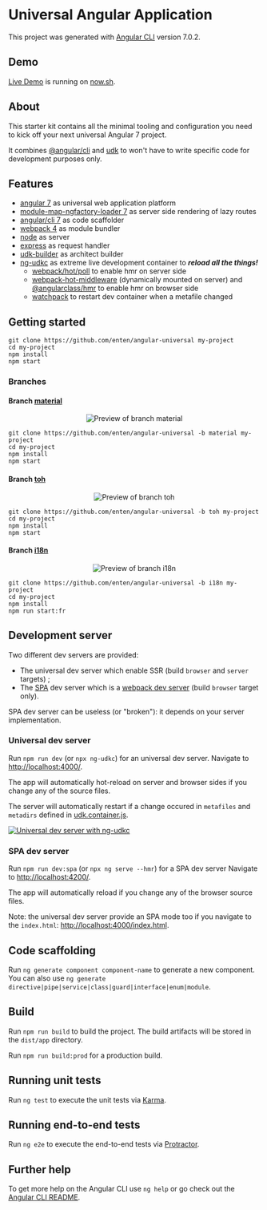 # Universal Angular Application

This project was generated with [Angular CLI](https://github.com/angular/angular-cli) version 7.0.2.

## Demo

[Live Demo](https://ng-universal-uwasvwgjiu.now.sh/) is running on [now.sh](https://zeit.co/steventen/ng-universal/uwasvwgjiu/).

## About

This starter kit contains all the minimal tooling and configuration you need to kick off your next universal Angular 7 project.

It combines [@angular/cli](https://github.com/angular/angular-cli/tree/v7.0.2) and [udk](https://github.com/enten/udk) to won't have to write specific code for development purposes only.

## Features

* [angular 7](https://github.com/angular/angular/tree/7.0.0) as universal web application platform
* [module-map-ngfactory-loader 7](https://github.com/angular/universal/tree/v7.0.2) as server side rendering of lazy routes
* [angular/cli 7](https://github.com/angular/angular-cli/tree/v7.0.2) as code scaffolder
* [webpack 4](https://github.com/webpack/webpack/tree/v4.19.1) as module bundler
* [node](https://nodejs.org/dist/latest-v8.x/docs/api/) as server
* [express](http://expressjs.com/en/4x/api.html) as request handler
* [udk-builder](https://github.com/enten/udk/blob/master/angular/lib/udk-builder.ts) as architect builder
* [ng-udkc](https://github.com/enten/udk/tree/master/angular#ngcontainer) as extreme live development container to _**reload all the things!**_
    * [webpack/hot/poll](https://github.com/webpack/webpack/blob/v4.19.1/hot/poll.js) to enable hmr on server side
    * [webpack-hot-middleware](https://github.com/webpack-contrib/webpack-hot-middleware) (dynamically mounted on server) and [@angularclass/hmr](https://github.com/gdi2290/angular-hmr) to enable hmr on
browser side
    * [watchpack](https://github.com/webpack/watchpack) to restart dev container when a metafile changed

## Getting started

```shell
git clone https://github.com/enten/angular-universal my-project
cd my-project
npm install
npm start
```

### Branches

#### Branch [material](https://github.com/enten/angular-universal/tree/material)

<div align="center">
  <img alt="Preview of branch material" src="https://i.imgur.com/khXkDnA.png">
</div>

```shell
git clone https://github.com/enten/angular-universal -b material my-project
cd my-project
npm install
npm start
```

#### Branch [toh](https://github.com/enten/angular-universal/tree/toh)

<div align="center">
  <img alt="Preview of branch toh" src="https://i.imgur.com/T2TzP7t.png">
</div>

```shell
git clone https://github.com/enten/angular-universal -b toh my-project
cd my-project
npm install
npm start
```

#### Branch [i18n](https://github.com/enten/angular-universal/tree/i18n)

<div align="center">
  <img alt="Preview of branch i18n" src="https://i.imgur.com/6h2dkk7.png">
</div>

```shell
git clone https://github.com/enten/angular-universal -b i18n my-project
cd my-project
npm install
npm run start:fr
```

## Development server

Two different dev servers are provided:

* The universal dev server which enable SSR (build `browser` and `server` targets) ;
* The [SPA](https://en.wikipedia.org/wiki/Single-page_application) dev server which is a [webpack dev server](https://github.com/webpack/webpack-dev-server) (build `browser` target only).

SPA dev server can be useless (or "broken"): it depends on your server implementation.

### Universal dev server

Run `npm run dev` (or `npx ng-udkc`) for an universal dev server. Navigate to [http://localhost:4000/](http://localhost:4000/).

The app will automatically hot-reload on server and browser sides if you change any of the source files.

The server will automatically restart if a change occured in `metafiles` and `metadirs` defined in [udk.container.js](./udk.container.js).

[![Universal dev server with ng-udkc](https://i.imgur.com/vPzCMBk.gif)](https://imgur.com/a/cpbhHgg)

### SPA dev server

Run `npm run dev:spa` (or `npx ng serve --hmr`) for a SPA dev server Navigate to [http://localhost:4200/](http://localhost:4200/).

The app will automatically reload if you change any of the browser source files.

Note: the universal dev server provide an SPA mode too if you navigate to the `index.html`: [http://localhost:4000/index.html](http://localhost:4000/index.html).

## Code scaffolding

Run `ng generate component component-name` to generate a new component. You can also use `ng generate directive|pipe|service|class|guard|interface|enum|module`.

## Build

Run `npm run build` to build the project. The build artifacts will be stored in the `dist/app` directory.

Run `npm run build:prod` for a production build.

## Running unit tests

Run `ng test` to execute the unit tests via [Karma](https://karma-runner.github.io).

## Running end-to-end tests

Run `ng e2e` to execute the end-to-end tests via [Protractor](http://www.protractortest.org/).

## Further help

To get more help on the Angular CLI use `ng help` or go check out the [Angular CLI README](https://github.com/angular/angular-cli/blob/master/README.md).
